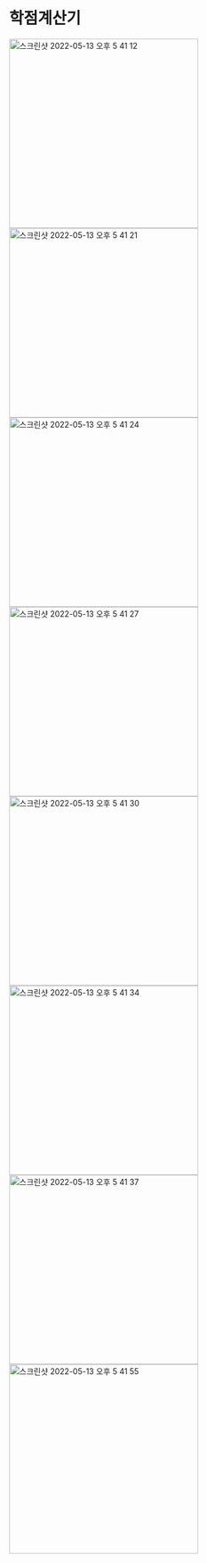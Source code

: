 # 학점계산기
<img width="340" alt="스크린샷 2022-05-13 오후 5 41 12" src="https://user-images.githubusercontent.com/39906922/168245936-80db8e94-16e9-421d-b5ae-b7d914d17c37.png"> <img width="340" alt="스크린샷 2022-05-13 오후 5 41 21" src="https://user-images.githubusercontent.com/39906922/168246043-22b6f4d3-1cb6-441a-8e99-b5c5bc58c3db.png"> 
<img width="340" alt="스크린샷 2022-05-13 오후 5 41 24" src="https://user-images.githubusercontent.com/39906922/168246110-03cb9fdd-1763-48dd-af9a-5ca33b522c1e.png"> <img width="340" alt="스크린샷 2022-05-13 오후 5 41 27" src="https://user-images.githubusercontent.com/39906922/168246199-c8984150-ff8a-4a4a-af2f-a61b639061e4.png">
<img width="340" alt="스크린샷 2022-05-13 오후 5 41 30" src="https://user-images.githubusercontent.com/39906922/168246252-6551e198-4fc1-4655-ad3c-c87263882a15.png"> <img width="340" alt="스크린샷 2022-05-13 오후 5 41 34" src="https://user-images.githubusercontent.com/39906922/168246308-86e64ca5-3599-4e1e-b36c-cf0ffaea7605.png">
<img width="340" alt="스크린샷 2022-05-13 오후 5 41 37" src="https://user-images.githubusercontent.com/39906922/168246389-843f4cd8-935c-46ab-ad9d-3fb06d6e2125.png"> <img width="340" alt="스크린샷 2022-05-13 오후 5 41 55" src="https://user-images.githubusercontent.com/39906922/168246434-a522c3b0-2246-4514-8025-448efd38d1d6.png">





